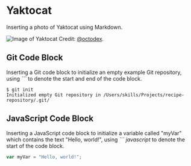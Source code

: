 # Yaktocat

Inserting a photo of Yaktocat using Markdown.

![Image of Yaktocat](https://octodex.github.com/images/yaktocat.png)
Credit: <a href="https://octodex.github.com" target="_blank">@octodex</a>.


## Git Code Block

Inserting a Git code block to initialize an empty example Git repository, using *```* to denote the start and end of the code block.

```
$ git init
Initialized empty Git repository in /Users/skills/Projects/recipe-repository/.git/
```


## JavaScript Code Block

Inserting a JavaScript code block to initialize a variable called "myVar" which contains the text "Hello, world!", using *``` javascript* to denote the start of the code block.

``` javascript
var myVar = "Hello, world!";
```
